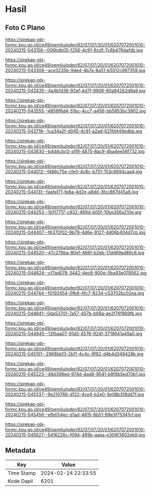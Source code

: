 # Hasil

## Foto C Plano

https://sirekap-obj-formc.kpu.go.id/ce49/pemilu/pdpr/62/07/07/20/01/6207072001010-20240215-043156--006bdb05-f256-4c91-8cd1-7c6b476dafdb.jpg

https://sirekap-obj-formc.kpu.go.id/ce49/pemilu/pdpr/62/07/07/20/01/6207072001010-20240215-043308--ace3235b-9de4-4b7a-8a51-b5012c997359.jpg

https://sirekap-obj-formc.kpu.go.id/ce49/pemilu/pdpr/62/07/07/20/01/6207072001010-20240215-043435--4a4b1d38-92ef-4d7f-9906-80a94262d9a9.jpg

https://sirekap-obj-formc.kpu.go.id/ce49/pemilu/pdpr/62/07/07/20/01/6207072001010-20240215-043555--4858f6d4-51bc-4cc7-a456-bb5853bc3902.jpg

https://sirekap-obj-formc.kpu.go.id/ce49/pemilu/pdpr/62/07/07/20/01/6207072001010-20240215-043718--1ca34a2f-d045-4c91-a2ad-621fd449edbb.jpg

https://sirekap-obj-formc.kpu.go.id/ce49/pemilu/pdpr/62/07/07/20/01/6207072001010-20240215-043830--b4d4cbc0-a1f9-4875-8ac9-4ba4ee56f732.jpg

https://sirekap-obj-formc.kpu.go.id/ce49/pemilu/pdpr/62/07/07/20/01/6207072001010-20240215-044012--f486c75e-cfe0-4c8c-b751-153c8694cae4.jpg

https://sirekap-obj-formc.kpu.go.id/ce49/pemilu/pdpr/62/07/07/20/01/6207072001010-20240215-044131--faafa171-fe8a-4d2e-a8dd-3fcc867d45a8.jpg

https://sirekap-obj-formc.kpu.go.id/ce49/pemilu/pdpr/62/07/07/20/01/6207072001010-20240215-044253--1b117717-c832-469d-b05f-10be356a210e.jpg

https://sirekap-obj-formc.kpu.go.id/ce49/pemilu/pdpr/62/07/07/20/01/6207072001010-20240215-044407--f6370f02-9b79-4d6e-9127-4d06b404d7cb.jpg

https://sirekap-obj-formc.kpu.go.id/ce49/pemilu/pdpr/62/07/07/20/01/6207072001010-20240215-044520--47c276ba-80e1-466f-b2eb-17dd69ed89c6.jpg

https://sirekap-obj-formc.kpu.go.id/ce49/pemilu/pdpr/62/07/07/20/01/6207072001010-20240215-044624--cf7ad078-3442-4ec6-900e-0ba93e078562.jpg

https://sirekap-obj-formc.kpu.go.id/ce49/pemilu/pdpr/62/07/07/20/01/6207072001010-20240215-044744--f0192454-0fb8-4fc7-8234-c53702bc02ea.jpg

https://sirekap-obj-formc.kpu.go.id/ce49/pemilu/pdpr/62/07/07/20/01/6207072001010-20240215-044841--0da53701-7a57-457b-b68a-ae2f76f869fb.jpg

https://sirekap-obj-formc.kpu.go.id/ce49/pemilu/pdpr/62/07/07/20/01/6207072001010-20240215-044945--13fbaa07-91d3-4576-924f-3719641a49a0.jpg

https://sirekap-obj-formc.kpu.go.id/ce49/pemilu/pdpr/62/07/07/20/01/6207072001010-20240215-045101--2968bb13-2b11-4c4c-9f92-d4b4d348428b.jpg

https://sirekap-obj-formc.kpu.go.id/ce49/pemilu/pdpr/62/07/07/20/01/6207072001010-20240215-045223--48d398ed-974d-4ad8-9541-b8f8b5ed70b1.jpg

https://sirekap-obj-formc.kpu.go.id/ce49/pemilu/pdpr/62/07/07/20/01/6207072001010-20240215-045337--9e210766-d122-4ce4-b2e0-3e08b318dd7f.jpg

https://sirekap-obj-formc.kpu.go.id/ce49/pemilu/pdpr/62/07/07/20/01/6207072001010-20240215-045456--efb054ec-d1ad-4815-8b51-89e3f75341cf.jpg

https://sirekap-obj-formc.kpu.go.id/ce49/pemilu/pdpr/62/07/07/20/01/6207072001010-20240215-045627--5416226c-f094-489b-aaea-e309f3602eb9.jpg


## Metadata

| Key        | Value               |
| ---------- | ------------------- |
| Time Stamp | 2024-02-24 22:33:55 |
| Kode Dapil | 6201                |




